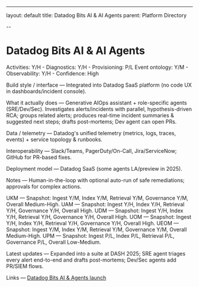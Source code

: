 ---
layout: default
title: Datadog Bits AI & AI Agents
parent: Platform Directory

--
# Datadog Bits AI & AI Agents

Activities: Y/H - Diagnostics: Y/H - Provisioning: P/L
Event ontology: Y/M - Observability: Y/H - Confidence: High

Build style / interface — Integrated into Datadog SaaS platform (no code UX in dashboards/incident console).

What it actually does — Generative AIOps assistant + role-specific agents (SRE/Dev/Sec). Investigates alerts/incidents with parallel, hypothesis-driven RCA; groups related alerts; produces real-time incident summaries & suggested next steps; drafts post-mortems; Dev agent can open PRs.

Data / telemetry — Datadog's unified telemetry (metrics, logs, traces, events) + service topology & runbooks.

Interoperability — Slack/Teams, PagerDuty/On-Call, Jira/ServiceNow; GitHub for PR-based fixes.

Deployment model — Datadog SaaS (some agents LA/preview in 2025).

Notes — Human-in-the-loop with optional auto-run of safe remediations; approvals for complex actions.

UKM — Snapshot: Ingest Y/M, Index Y/M, Retrieval Y/M, Governance Y/M, Overall Medium-High.
UAM — Snapshot: Ingest Y/H, Index Y/H, Retrieval Y/H, Governance Y/H, Overall High.
UDM — Snapshot: Ingest Y/H, Index Y/H, Retrieval Y/H, Governance Y/H, Overall High.
UOM — Snapshot: Ingest Y/H, Index Y/H, Retrieval Y/H, Governance Y/H, Overall High.
UEOM — Snapshot: Ingest Y/M, Index Y/M, Retrieval Y/M, Governance Y/M, Overall Medium-High.
UPM — Snapshot: Ingest P/L, Index P/L, Retrieval P/L, Governance P/L, Overall Low-Medium.

Latest updates — Expanded into a suite at DASH 2025; SRE agent triages every alert end-to-end and drafts post-mortems; Dev/Sec agents add PR/SIEM flows.

Links — [Datadog Bits AI & Agents launch](https://www.datadoghq.com/)
